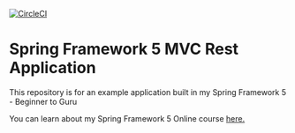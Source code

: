 [![CircleCI](https://circleci.com/gh/huynhquynh-dev/spring5-mvc-rest-sample.svg?style=svg)](https://circleci.com/gh/huynhquynh-dev/spring5-mvc-rest-sample)

# Spring Framework 5 MVC Rest Application

This repository is for an example application built in my Spring Framework 5 - Beginner to Guru

You can learn about my Spring Framework 5 Online course [here.](https://github.com/huynhquynh-dev/spring5-mvc-rest-sample)